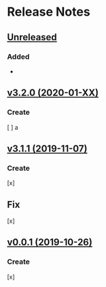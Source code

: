 # Release Notes

## [Unreleased](https://github.com/ricardosierra/translation/compare/v3.2.0...master)

### Added

- 

## [v3.2.0 (2020-01-XX)](https://github.com/ricardosierra/translation/compare/v3.1.1...v3.2.0)

### Create
[ ] a


## [v3.1.1 (2019-11-07)](https://github.com/ricardosierra/translation/compare/v0.0.1...v3.1.1)

### Create
[x] 

## Fix
[x] 

## [v0.0.1 (2019-10-26)](https://github.com/ricardosierra/translation/compare/...v0.0.1)

### Create
[x] 